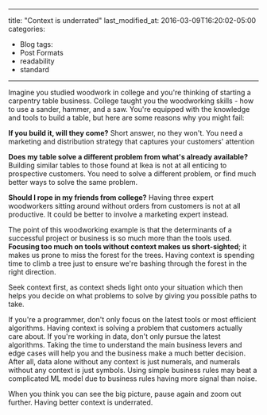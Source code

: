 ----
title: "Context is underrated"
last_modified_at: 2016-03-09T16:20:02-05:00
categories:
  - Blog
tags:
  - Post Formats
  - readability
  - standard
---

Imagine you studied woodwork in college and you're thinking of starting a carpentry table business. College taught you the woodworking skills - how to use a sander, hammer, and a saw. You're equipped with the knowledge and tools to build a table, but here are some reasons why you might fail: 

**If you build it, will they come?** Short answer, no they won't. You need a marketing and distribution strategy that captures your customers' attention

**Does my table solve a different problem from what's already available?** Building similar tables to those found at Ikea is not at all enticing to prospective customers. You need to solve a different problem, or find much better ways to solve the same problem. 

**Should I rope in my friends from college?** Having three expert woodworkers sitting around without orders from customers is not at all productive. It could be better to involve a marketing expert instead. 



The point of this woodworking example is that the determinants of a successful project or business is so much more than the tools used. **Focusing too much on tools without context makes us short-sighted**; it makes us prone to miss the forest for the trees. Having context is spending time to climb a tree just to ensure we're bashing through the forest in the right direction. 

Seek context first, as context sheds light onto your situation which then helps you decide on what problems to solve by giving you possible paths to take. 



If you're a programmer, don't only focus on the latest tools or most efficient algorithms. Having context is solving a problem that customers actually care about. If you're working in data, don't only pursue the latest algorithms. Taking the time to understand the main business levers and edge cases will help you and the business make a much better decision. After all, data alone without any context is just numerals, and numerals without any context is just symbols. Using simple business rules may beat a complicated ML model due to business rules having more signal than noise.



When you think you can see the big picture, pause again and zoom out further. Having better context is underrated. 